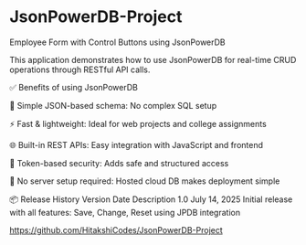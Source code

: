 # JsonPowerDB-Project
Employee Form with Control Buttons using JsonPowerDB

This application demonstrates how to use JsonPowerDB for real-time CRUD operations through RESTful API calls.

✅ Benefits of using JsonPowerDB

🧠 Simple JSON-based schema: No complex SQL setup

⚡ Fast & lightweight: Ideal for web projects and college assignments

🌐 Built-in REST APIs: Easy integration with JavaScript and frontend

🔐 Token-based security: Adds safe and structured access

📁 No server setup required: Hosted cloud DB makes deployment simple

📦 Release History
Version	Date	Description
1.0	July 14, 2025	Initial release with all features: Save, Change, Reset using JPDB integration

https://github.com/HitakshiCodes/JsonPowerDB-Project

